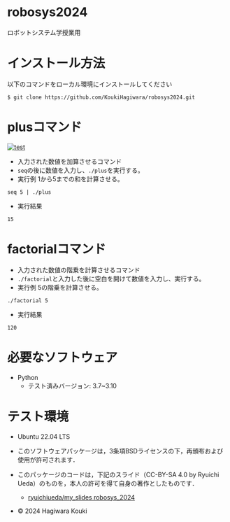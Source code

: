 # robosys2024
ロボットシステム学授業用

# インストール方法
以下のコマンドをローカル環境にインストールしてください
```
$ git clone https://github.com/KoukiHagiwara/robosys2024.git
```

# plusコマンド
[![test](https://github.com/KoukiHagiwara/robosys2024/actions/workflows/test.yml/badge.svg)](https://github.com/KoukiHagiwara/robosys2024/actions/workflows/test.yml)
- 入力された数値を加算させるコマンド
 - `seq`の後に数値を入力し、`./plus`を実行する。
- 実行例
1から5までの和を計算させる。
```
seq 5 | ./plus
```
- 実行結果
```
15
```
# factorialコマンド
- 入力された数値の階乗を計算させるコマンド
 - `./factorial`と入力した後に空白を開けて数値を入力し、実行する。
- 実行例
5の階乗を計算させる。
```
./factorial 5
```
- 実行結果
```
120
```
# 必要なソフトウェア
- Python
  - テスト済みバージョン: 3.7~3.10
# テスト環境
- Ubuntu 22.04 LTS

- このソフトウェアパッケージは，3条項BSDライセンスの下，再頒布および使用が許可されます．
- このパッケージのコードは，下記のスライド（CC-BY-SA 4.0 by Ryuichi Ueda）のものを，本人の許可を得て自身の著作としたものです．
    - [ryuichiueda/my_slides robosys_2024](https://github.com/ryuichiueda/my_slides/tree/master/robosys_2024)
- © 2024 Hagiwara Kouki

